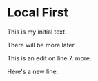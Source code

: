 # Local First

This is my initial text.

There will be more later.

This is an edit on line 7. more.

Here's a new line.
